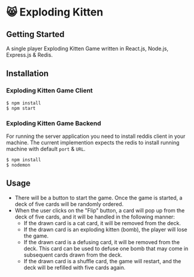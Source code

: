 # 😸 Exploding Kitten 

## Getting Started

A single player Exploding Kitten Game written in React.js, Node.js, Express.js & Redis.

## Installation

### Exploding Kitten Game Client

```terminal
$ npm install
$ npm start
```

### Exploding Kitten Game Backend

For running the server application you need to install reddis client in your machine. The current implemention expects the redis to install running machine with default `port` & `URL`.

```terminal
$ npm install
$ nodemon
```


## Usage

- There will be a button to start the game. Once the game is started, a deck of five cards will be randomly ordered.
- When the user clicks on the "Flip" button, a card will pop up from the deck of five cards, and it will be handled in the following manner:
    - If the drawn card is a cat card, it will be removed from the deck.
    - If the drawn card is an exploding kitten (bomb), the player will lose the game.
    - If the drawn card is a defusing card, it will be removed from the deck. This card can be used to defuse one bomb that may come in subsequent cards drawn from the deck.
    - If the drawn card is a shuffle card, the game will restart, and the deck will be refilled with five cards again.

